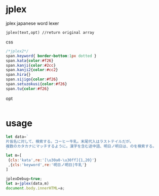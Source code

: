 # jplex
jplex japanese word lexer
```
jplex(text,opt) //return original array
```
css
```css
/*jplex2*/
span.keyword{ border-bottom:1px dotted }
span.kata{color:#f26}
span.kanji{color:#2cc}
span.kanji2{color:#cc2}
span.hira{}
span.sijigo{color:#f26}
span.setuzokusi{color:#f26}
span.tu{color:#f26}
```
opt
```js
```

# usage
```js
let data=`
片仮名に対して、検索する。コーヒー牛乳。末尾代入はラストテイルだが。
複数のカタカナにマッチするように。漢字を含む途中語、明日ノ明日は、のを検索する。
`
let m=[
 {cls:'kata',re:'[\u30a0-\u30ff]{1,20}'}
 ,{cls:'keyword',re:'明日ノ明日|牛乳'}
]

jplexDebug=true;
let a=jplex(data,m)
document.body.innerHTML=a;
```
